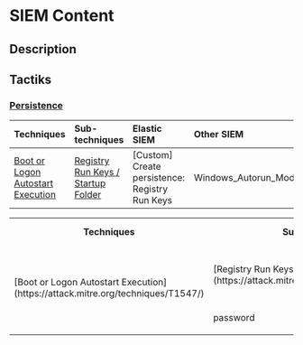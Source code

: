 # SIEM Content

## Description

## Tactiks

### [Persistence](https://attack.mitre.org/tactics/TA0003/) 

|	Techniques		|	Sub-techniques  |	Elastic SIEM    |	Other SIEM		|	Note			|
|	:-------------	|	:-------------	|	:-------------	|	:------------- |	:-------------	|
| [Boot or Logon Autostart Execution](https://attack.mitre.org/techniques/T1547/) | [Registry Run Keys / Startup Folder ](https://attack.mitre.org/techniques/T1547/001/) | [Custom] Create persistence: Registry Run Keys | Windows_Autorun_Modification |-|

<table>
	<tr>
	    <th>Techniques</th>
	    <th>Sub-techniques</th>
	    <th>Elastic SIEM</th>
		<th>Other SIEM</th>
		<th>Note</th>
	</tr>
	<tr>
	    <td rowspan="2">[Boot or Logon Autostart Execution](https://attack.mitre.org/techniques/T1547/)</td>
	    <td>[Registry Run Keys / Startup Folder ](https://attack.mitre.org/techniques/T1547/001/)</td>
	    <td>[Custom] Create persistence: Registry Run Keys</td>
		<td>Windows_Autorun_Modification</td>
		<td></>
	</tr>
	<tr>
	    <td>password</td>
	    <td>Поле ввода пароля</td>
		<td></td>
		<td></td>
	</tr>
	<tr>
		<td></td>
		<td></td>
		<td></td>
		<td></td>
		<td></td>
	</tr>
</table>